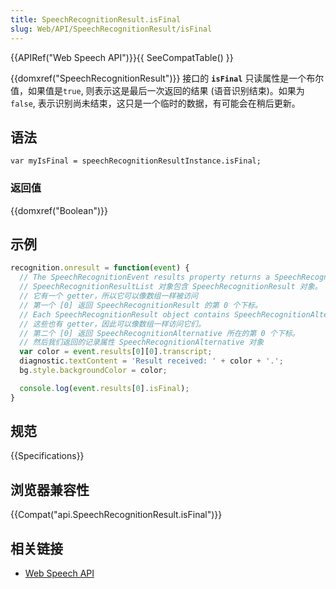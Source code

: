 ```yaml
---
title: SpeechRecognitionResult.isFinal
slug: Web/API/SpeechRecognitionResult/isFinal
---
```

{{APIRef("Web Speech API")}}{{ SeeCompatTable() }}

{{domxref("SpeechRecognitionResult")}} 接口的 **`isFinal`** 只读属性是一个布尔值，如果值是`true`, 则表示这是最后一次返回的结果 (语音识别结束)。如果为`false`, 表示识别尚未结束，这只是一个临时的数据，有可能会在稍后更新。

## 语法

```plain
var myIsFinal = speechRecognitionResultInstance.isFinal;
```

### 返回值

{{domxref("Boolean")}}

## 示例

```js
recognition.onresult = function(event) {
  // The SpeechRecognitionEvent results property returns a SpeechRecognitionResultList object
  // SpeechRecognitionResultList 对象包含 SpeechRecognitionResult 对象。
  // 它有一个 getter，所以它可以像数组一样被访问
  // 第一个 [0] 返回 SpeechRecognitionResult 的第 0 个下标。
  // Each SpeechRecognitionResult object contains SpeechRecognitionAlternative objects that contain individual results.
  // 这些也有 getter，因此可以像数组一样访问它们。
  // 第二个 [0] 返回 SpeechRecognitionAlternative 所在的第 0 个下标。
  // 然后我们返回的记录属性 SpeechRecognitionAlternative 对象
  var color = event.results[0][0].transcript;
  diagnostic.textContent = 'Result received: ' + color + '.';
  bg.style.backgroundColor = color;

  console.log(event.results[0].isFinal);
}
```

## 规范

{{Specifications}}

## 浏览器兼容性

{{Compat("api.SpeechRecognitionResult.isFinal")}}

## 相关链接

- [Web Speech API](/en-US/docs/Web/API/Web_Speech_API)
